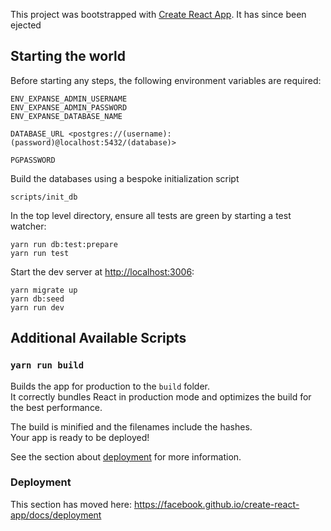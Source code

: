 This project was bootstrapped with [Create React App](https://github.com/facebook/create-react-app). It has since been ejected

## Starting the world

Before starting any steps, the following environment variables are required:

```
ENV_EXPANSE_ADMIN_USERNAME
ENV_EXPANSE_ADMIN_PASSWORD
ENV_EXPANSE_DATABASE_NAME

DATABASE_URL <postgres://(username):(password)@localhost:5432/(database)>

PGPASSWORD
```

Build the databases using a bespoke initialization script

```
scripts/init_db
```

In the top level directory, ensure all tests are green by starting a test watcher:

```    
yarn run db:test:prepare
yarn run test
```

Start the dev server at [http://localhost:3006](http://localhost:3006):

```
yarn migrate up
yarn db:seed
yarn run dev
```


## Additional Available Scripts


### `yarn run build`

Builds the app for production to the `build` folder.<br>
It correctly bundles React in production mode and optimizes the build for the best performance.

The build is minified and the filenames include the hashes.<br>
Your app is ready to be deployed!

See the section about [deployment](https://facebook.github.io/create-react-app/docs/deployment) for more information.

### Deployment

This section has moved here: https://facebook.github.io/create-react-app/docs/deployment

